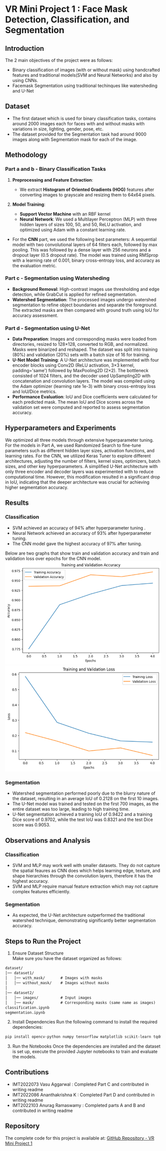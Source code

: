 # VR Mini Project 1 : Face Mask Detection, Classification, and Segmentation

## Introduction
The 2 main objectives of the project were as follows:
- Binary classification of images (with or without mask) using handcrafted features and traditional models(SVM and Neural Networks) and also by using CNNs.
- Facemask Segmentation using traditional techinques like watersheding and U-Net

## Dataset

- The first dataset which is used for binary classification tasks, contains around 2000 images each for faces with and without masks with variations in size, lighting, gender, pose, etc.
- The dataset provided for the Segmentation task had around 9000 images along with Segmentation mask for each of the image.  

## Methodology

### Part a and b - Binary Classification Tasks
1. **Preprocessing and Feature Extraction**:
   - We extract **Histogram of Oriented Gradients (HOG)** features after converting images to grayscale and resizing them to 64x64 pixels.

2. **Model Training**:
   - **Support Vector Machine** with an RBF kernel
   - **Neural Network**: We used a Multilayer Perceptron (MLP) with three hidden layers of sizes 100, 50, and 50, ReLU activation, and optimized using Adam with a constant learning rate.

- For the **CNN** part, we used the following best parameters: A sequential model with two convolutional layers of 64 filters each, followed by max pooling. This was followed by a dense layer with 256 neurons and a dropout layer (0.5 dropout rate). The model was trained using RMSprop with a learning rate of 0.001, binary cross-entropy loss, and accuracy as the evaluation metric.
### Part c - Segmentation using Watersheding
 - **Background Removal**: High-contrast images use thresholding and edge detection, while GrabCut is applied for refined segmentation.
- **Watershed Segmentation**: The processed images undergo watershed segmentation to refine object boundaries and separate the foreground. The extracted masks are then compared with ground truth using IoU for accuracy assessment.
### Part d - Segmentation using U-Net
- **Data Preparation**: Images and corresponding masks were loaded from directories, resized to 128×128, converted to RGB, and normalized. Masks were binarized and reshaped. The dataset was split into training (80%) and validation (20%) sets with a batch size of 16 for training.
- **U-Net Model Training**: A U-Net architecture was implemented with four encoder blocks using Conv2D (ReLU activation, 3×3 kernel, padding='same') followed by MaxPooling2D (2×2). The bottleneck consisted of 1024 filters, and the decoder used UpSampling2D with concatenation and convolution layers. The model was compiled using the Adam optimizer (learning rate 1e-3) with binary cross-entropy loss and IoU/Dice metrics.
- **Performance Evaluation**: IoU and Dice coefficients were calculated for each predicted mask. The mean IoU and Dice scores across the validation set were computed and reported to assess segmentation accuracy.

## Hyperparameters and Experiments

We optimized all three models through extensive hyperparameter tuning. For the models in Part A, we used Randomized Search to fine-tune parameters such as different hidden layer sizes, activation functions, and learning rates. For the CNN, we utilized Keras Tuner to explore different architectures, adjusting the number of filters, kernel sizes, optimizers, batch sizes, and other key hyperparameters.
A simplified U-Net architecture with only three encoder and decoder layers was experimented with to reduce computational time. However, this modification resulted in a significant drop in IoU, indicating that the deeper architecture was crucial for achieving higher segmentation accuracy. 

## Results

### Classification

- SVM achieved an accuracy of 94% after hyperparameter tuning .
- Neural Network achieved an accuracy of 93% after hyperparameter tuning.
- The CNN model gave the highest accuracy of 97% after tuning.

Below are two graphs that show train and validation accuracy and train and validation loss over epochs for the CNN model.
![plot](./images/classification_accuracy.png)
![plot](./images/classification_loss.png)

### Segmentation

- Watershed segmentation performed poorly due to the blurry nature of the dataset, resulting in an average IoU of 0.2128 on the first 10 images.
- The U-Net model was trained and tested on the first 700 images, as the entire dataset was too large, leading to high training time.  
- U-Net segmentation achieved a training IoU of 0.9422 and a training Dice score of 0.9702, while the test IoU was 0.8321 and the test Dice score was 0.9053.
## Observations and Analysis

###  Classification
- SVM and MLP may work well with smaller datasets. They do not capture the spatial feaures as CNN does which helps learning edge, texture, and shape hierarchies through the convolution layers, therefore it has the highest accuracy.
- SVM and MLP require manual feature extraction which may not capture complex features efficiently.
### Segmentation
- As expected, the U-Net architecture outperformed the traditional watershed technique, demonstrating significantly better segmentation accuracy.

## Steps to Run the Project

1. Ensure Dataset Structure  
Make sure you have the dataset organized as follows:  
```
dataset/
│── dataset1/
│   │── with_mask/       # Images with masks
│   │── without_mask/    # Images without masks
│
│── dataset2/
│   │── images/          # Input images
│   │── mask/            # Corresponding masks (same name as images)
classification.ipynb
segmentation.ipynb
```

2. Install Dependencies 
Run the following command to install the required dependencies:  
```bash
pip install opencv-python numpy tensorflow matplotlib scikit-learn tqdm scipy scikit-image keras keras-tuner
```

3. Run the Notebooks
Once the dependencies are installed and the dataset is set up, execute the provided Jupyter notebooks to train and evaluate the models.

## Contributions
- IMT2022073 Vasu Aggarwal : Completed Part C and contributed in writing readme
- IMT2022086 Ananthakrishna K : Completed Part D and contributed in writing readme
- IMT2022103 Anurag Ramaswamy : Completed parts A and B and contributed in writing readme

## Repository
The complete code for this project is available at:  [GitHub Repository - VR Mini Project 1](https://github.com/vr-assignments/VR_MiniProject1_AnanthakrishnaK_IMT2022086)